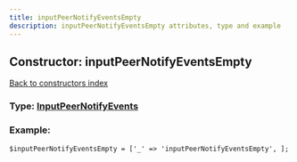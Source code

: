 ```yaml
---
title: inputPeerNotifyEventsEmpty
description: inputPeerNotifyEventsEmpty attributes, type and example
---
```

## Constructor: inputPeerNotifyEventsEmpty  
[Back to constructors index](index.md)






### Type: [InputPeerNotifyEvents](../types/InputPeerNotifyEvents.md)


### Example:

```
$inputPeerNotifyEventsEmpty = ['_' => 'inputPeerNotifyEventsEmpty', ];
```  

